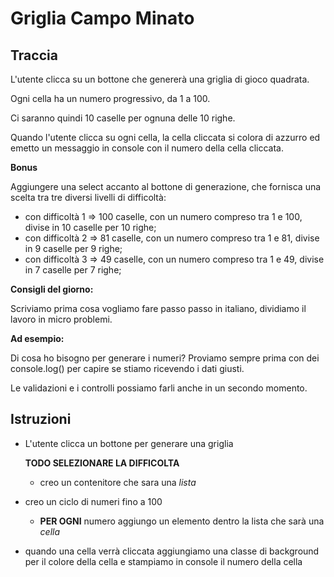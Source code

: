 # Griglia Campo Minato

## Traccia

L'utente clicca su un bottone che genererà una griglia di gioco quadrata.

Ogni cella ha un numero progressivo, da 1 a 100.

Ci saranno quindi 10 caselle per ognuna delle 10 righe.

Quando l'utente clicca su ogni cella, la cella cliccata si colora di azzurro ed emetto un messaggio in console con il numero della cella cliccata.

**Bonus**

Aggiungere una select accanto al bottone di generazione, che fornisca una scelta tra tre diversi livelli di difficoltà:

- con difficoltà 1 => 100 caselle, con un numero compreso tra 1 e 100, divise in 10 caselle per 10 righe;
- con difficoltà 2 => 81 caselle, con un numero compreso tra 1 e 81, divise in 9 caselle per 9 righe;
- con difficoltà 3 => 49 caselle, con un numero compreso tra 1 e 49, divise in 7 caselle per 7 righe;

**Consigli del giorno:**

Scriviamo prima cosa vogliamo fare passo passo in italiano, dividiamo il lavoro in micro problemi.

**Ad esempio:**

Di cosa ho bisogno per generare i numeri?
Proviamo sempre prima con dei console.log() per capire se stiamo ricevendo i dati giusti.

Le validazioni e i controlli possiamo farli anche in un secondo momento.

## Istruzioni

- L'utente clicca un bottone per generare una griglia

  **TODO SELEZIONARE LA DIFFICOLTA**

  - creo un contenitore che sara una _lista_

- creo un ciclo di numeri fino a 100

  - **PER OGNI** numero aggiungo un elemento dentro la lista che sarà una _cella_

- quando una cella verrà cliccata aggiungiamo una classe di background per il colore della cella e stampiamo in console il numero della cella
